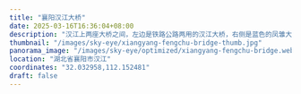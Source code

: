 ```yaml
---
title: "襄阳汉江大桥"
date: 2025-03-16T16:36:04+08:00
description: "汉江上两座大桥之间，左边是铁路公路两用的汉江大桥，右侧是蓝色的凤雏大桥，中间夹着襄阳古城。"
thumbnail: "/images/sky-eye/xiangyang-fengchu-bridge-thumb.jpg"
panorama_image: "/images/sky-eye/optimized/xiangyang-fengchu-bridge.webp"
location: "湖北省襄阳市汉江"
coordinates: "32.032958,112.152481"
draft: false
---
```

